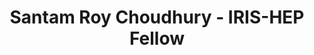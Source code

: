 ---
layout: fellow
pagetype: fellow
permalink: /fellows/SantamRC.html
fellow-name: Santam Roy Choudhury
title: Santam Roy Choudhury - IRIS-HEP Fellow
active: false
dates:
  start: 2021-06-01
  end: 2021-08-31
photo: /assets/images/team/fellows-2021/Santam-Roy-Choudhury.jpg
institution: National Institute of Technology, Durgapur
e-mail: santamdev404@gmail.com
project_title: Automating Awkward Array Testing
focus-area: as
project_goal: "Awkward Array is a popular library for nested, variable-sized data,\
  \ including arbitrary-length lists, records, mixed types, and missing data, using\
  \ NumPy-like idioms. The project involves automating tests for various \u201CKernel\
  \ Functions\u201D in the library by working on selecting appropriate input values\
  \ for test cases of the kernel functions. Here Hypothesis Testing Tool would be\
  \ used to let off the load a bit by using various statistical methods for testing.\
  \ The Kernel Functions would soon be implemented in CUDA therefore this project\
  \ work would prove to be the genesis of the understanding that the CUDA implementations\
  \ are correct and good to work with.\n"
mentors:
- Jim Pivarski (Princeton)
- Ianna Osborne (Princeton)
proposal: /assets/pdf/fellows-2021/Fellow-Santam-Roy-Choudhury-Proposal.pdf
presentations:
- title: Automating Awkward Array Testing
  date: 2021-09-20
  url: https://indico.cern.ch/event/1071402/contributions/4505119/attachments/2309188/3929152/IRIS-HEP%202021%20-%20Santam%20Roy%20Choudhury%20Google%20Slides.pdf
  meeting: IRIS-HEP Topical Meetings
  meetingurl: https://indico.cern.ch/event/1071402/
  recordingurl: https://youtu.be/uSCABMAsd64
  focus-area: as
current_status: ''
github-username: SantamRC
linkedin-profile: https://www.linkedin.com/in/src00
challenge-area:
---